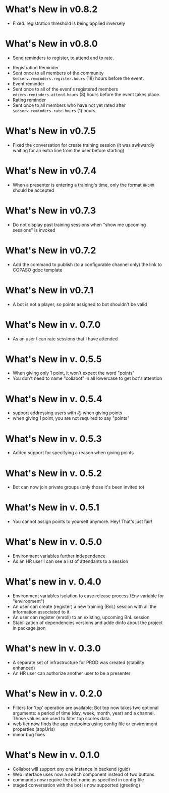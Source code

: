 What's New in v0.8.2
====================
- Fixed: registration threshold is being applied inversely

What's New in v0.8.0
====================
- Send reminders to register, to attend and to rate.

* Registration Reminder
 * Sent once to all members of the community `$edserv.reminders.register.hours` (18) hours before the event.
* Event reminder
 * Sent once to all of the event's registered members `edserv.reminders.attend.hours` (8) hours before the event takes place.
* Rating reminder
 * Sent once to all members who have not yet rated after `$edserv.reminders.rate.hours` (1) hours 
 
What's New in v0.7.5
====================
- Fixed the conversation for create training session (it was awkwardly waiting for an extra line from the user before starting)

What's New in v0.7.4
====================
- When a presenter is entering a training's time, only the format `HH:MM` should be accepted

What's New in v0.7.3
====================
- Do not display past training sessions when "show me upcoming sessions" is invoked

What's New in v0.7.2
====================
- Add the command to publish (to a configurable channel only) the link to COPASO  gdoc template

What's New in v0.7.1
====================
- A bot is not a player, so points assigned to bot shouldn't be valid

What's New in v. 0.7.0
======================
- As an user I can rate sessions that I have attended

What's New in v. 0.5.5
======================
- When giving only 1 point, it won't expect the word "points"
- You don't need to name "collabot" in all lowercase to get bot's attention

What's New in v. 0.5.4
======================
- support addressing users with @ when giving points
- when giving 1 point, you are not required to say "points"

What's New in v. 0.5.3
======================
- Added support for specifying a reason when giving points

What's New in v. 0.5.2
======================
- Bot can now join private groups (only those it's been invited to)

What's New in v. 0.5.1
======================
- You cannot assign points to yourself anymore. Hey! That's just fair!

What's New in v. 0.5.0
======================
- Environment variables further independence
- As an HR user I can see a list of attendants to a session

What's new in v. 0.4.0
======================
- Environment variables isolation to ease release process (Env variable for "environment")
- An user can create (register) a new training (BnL) session with all the information associated to it
- An user can register (enroll) to an existing, upcoming BnL session
- Stabilization of dependencies versions and adde dinfo about the project in package.json

What's new in v. 0.3.0
======================
- A separate set of infrastructure for PROD was created (stability enhanced)
- An HR user can authorize another user to be a presenter

What's New in v. 0.2.0
======================
- Filters for 'top' operation are available: Bot top now takes two optional arguments: a period of time (day, week, month, year) and a channel. Those values are used to filter top scores data.
- web tier now finds the app endpoints using config file or environment properties (appUrls)
- minor bug fixes

What's New in v. 0.1.0
======================
- Collabot will support ony one instance in backend (guid)
- Web interface uses now a switch component instead of two buttons
- commands now require the bot name as specified in config file
- staged conversation with the bot is now supported (greeting)

